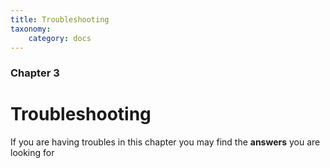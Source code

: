```yaml
---
title: Troubleshooting
taxonomy:
    category: docs
---
```


### Chapter 3

# Troubleshooting

If you are having troubles in this chapter you may find the **answers** you are looking for
